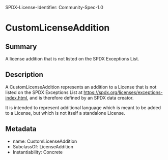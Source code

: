 SPDX-License-Identifier: Community-Spec-1.0

# CustomLicenseAddition

## Summary

A license addition that is not listed on the SPDX Exceptions List.

## Description

A CustomLicenseAddition represents an addition to a License that is not listed
on the SPDX Exceptions List at https://spdx.org/licenses/exceptions-index.html,
and is therefore defined by an SPDX data creator.

It is intended to represent additional language which is meant to be added to
a License, but which is not itself a standalone License.

## Metadata

- name: CustomLicenseAddition
- SubclassOf: LicenseAddition
- Instantiability: Concrete

